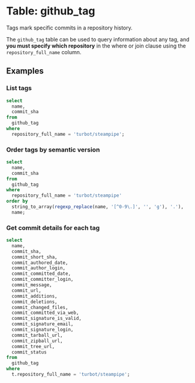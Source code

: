 # Table: github_tag

Tags mark specific commits in a repository history.

The `github_tag` table can be used to query information about any tag, and **you must specify which repository** in the where or join clause using the `repository_full_name` column.

## Examples

### List tags

```sql
select
  name,
  commit_sha
from
  github_tag
where
  repository_full_name = 'turbot/steampipe';
```

### Order tags by semantic version

```sql
select
  name,
  commit_sha
from
  github_tag
where
  repository_full_name = 'turbot/steampipe'
order by
  string_to_array(regexp_replace(name, '[^0-9\.]', '', 'g'), '.'),
  name;
```

### Get commit details for each tag

```sql
select
  name,
  commit_sha,
  commit_short_sha,
  commit_authored_date,
  commit_author_login,
  commit_committed_date,
  commit_committer_login,
  commit_message,
  commit_url,
  commit_additions,
  commit_deletions,
  commit_changed_files,
  commit_committed_via_web,
  commit_signature_is_valid,
  commit_signature_email,
  commit_signature_login,
  commit_tarball_url,
  commit_zipball_url,
  commit_tree_url,
  commit_status
from
  github_tag
where
  t.repository_full_name = 'turbot/steampipe';
```
